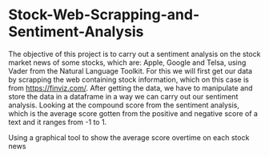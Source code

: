 # Stock-Web-Scrapping-and-Sentiment-Analysis

The objective of this project is to carry out a sentiment analysis on the stock market news of some stocks, which are: Apple, Google and Telsa, using Vader from the Natural Language Toolkit. For this we will first get our data by scrapping the web containing stock information, which on this case is from https://finviz.com/.
After getting the data, we have to manipulate and store the data in a dataframe in a way we can carry out our sentiment analysis. Looking at the compound score from the sentiment analysis, which is the average score gotten from the positive and negative score of a text and it ranges from -1 to 1. 

Using a graphical tool to show the average score overtime on each stock news 



